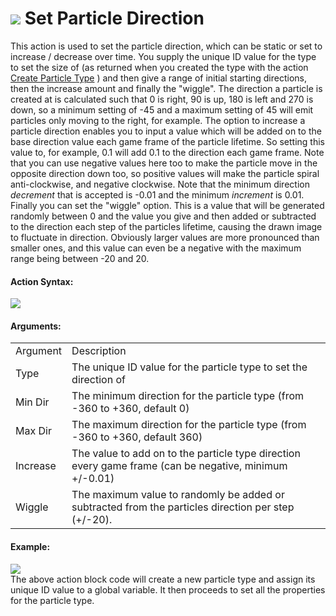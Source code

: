 #  ![](https://gms.magecorn.com/Manual/assets/Images/Scripting_Reference/Drag_And_Drop/Reference/Particles/i_Particles_Set_Particle_Direction.png) Set Particle Direction

This action is used to set the particle direction, which can be static
or set to increase / decrease over time. You supply the unique ID value
for the type to set the size of (as returned when you created the type
with the action [Create Particle Type](Create_Particle_Type) ) and
then give a range of initial starting directions, then the increase
amount and finally the "wiggle". The direction a particle is created at
is calculated such that 0 is right, 90 is up, 180 is left and 270 is
down, so a minimum setting of -45 and a maximum setting of 45 will emit
particles only moving to the right, for example. The option to increase
a particle direction enables you to input a value which will be added on
to the base direction value each game frame of the particle lifetime. So
setting this value to, for example, 0.1 will add 0.1 to the direction
each game frame. Note that you can use negative values here too to make
the particle move in the opposite direction down too, so positive values
will make the particle spiral anti-clockwise, and negative clockwise.
Note that the minimum direction *decrement* that is accepted is -0.01
and the minimum *increment* is 0.01. Finally you can set the "wiggle"
option. This is a value that will be generated randomly between 0 and
the value you give and then added or subtracted to the direction each
step of the particles lifetime, causing the drawn image to fluctuate in
direction. Obviously larger values are more pronounced than smaller
ones, and this value can even be a negative with the maximum range being
between -20 and 20.

#### Action Syntax:

  
![](https://gms.magecorn.com/Manual/assets/Images/Scripting_Reference/Drag_And_Drop/Reference/Particles/a_Particles_Set_Particle_Direction.png)  

#### Arguments:

|          |                                                                                                        |
|----------|--------------------------------------------------------------------------------------------------------|
| Argument | Description                                                                                            |
| Type     | The unique ID value for the particle type to set the direction of                                      |
| Min Dir  | The minimum direction for the particle type (from -360 to +360, default 0)                             |
| Max Dir  | The maximum direction for the particle type (from -360 to +360, default 360)                           |
| Increase | The value to add on to the particle type direction every game frame (can be negative, minimum +/-0.01) |
| Wiggle   | The maximum value to randomly be added or subtracted from the particles direction per step (+/-20).    |

#### Example:

  
![](https://gms.magecorn.com/Manual/assets/Images/Scripting_Reference/Drag_And_Drop/Reference/Particles/e_Particles_Create_Particle_Type.png)  
The above action block code will create a new particle type and assign
its unique ID value to a global variable. It then proceeds to set all
the properties for the particle type.
